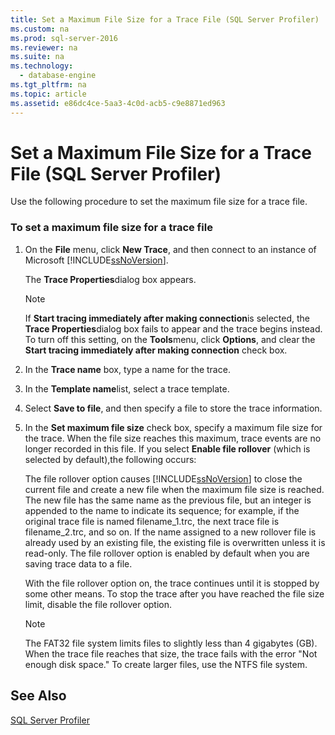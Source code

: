 ```yaml
---
title: Set a Maximum File Size for a Trace File (SQL Server Profiler)
ms.custom: na
ms.prod: sql-server-2016
ms.reviewer: na
ms.suite: na
ms.technology: 
  - database-engine
ms.tgt_pltfrm: na
ms.topic: article
ms.assetid: e86dc4ce-5aa3-4c0d-acb5-c9e8871ed963
---
```

# Set a Maximum File Size for a Trace File (SQL Server Profiler)
  Use the following procedure to set the maximum file size for a trace file.  
  
### To set a maximum file size for a trace file  
  
1.  On the **File** menu, click **New Trace**, and then connect to an instance of Microsoft [!INCLUDE[ssNoVersion](../../Token/Other/ssNoVersion_md.md)].  
  
     The **Trace Properties**dialog box appears.  
  
    > [!NOTE]  
    >  If **Start tracing immediately after making connection**is selected, the **Trace Properties**dialog box fails to appear and the trace begins instead. To turn off this setting, on the **Tools**menu, click **Options**, and clear the **Start tracing immediately after making connection** check box.  
  
2.  In the **Trace name** box, type a name for the trace.  
  
3.  In the **Template name**list, select a trace template.  
  
4.  Select **Save to file**, and then specify a file to store the trace information.  
  
5.  In the **Set maximum file size** check box, specify a maximum file size for the trace. When the file size reaches this maximum, trace events are no longer recorded in this file. If you select **Enable file rollover** \(which is selected by default\),the following occurs:  
  
     The file rollover option causes [!INCLUDE[ssNoVersion](../../Token/Other/ssNoVersion_md.md)] to close the current file and create a new file when the maximum file size is reached. The new file has the same name as the previous file, but an integer is appended to the name to indicate its sequence; for example, if the original trace file is named filename\_1.trc, the next trace file is filename\_2.trc, and so on. If the name assigned to a new rollover file is already used by an existing file, the existing file is overwritten unless it is read\-only. The file rollover option is enabled by default when you are saving trace data to a file.  
  
     With the file rollover option on, the trace continues until it is stopped by some other means. To stop the trace after you have reached the file size limit, disable the file rollover option.  
  
    > [!NOTE]  
    >  The FAT32 file system limits files to slightly less than 4 gigabytes \(GB\). When the trace file reaches that size, the trace fails with the error "Not enough disk space." To create larger files, use the NTFS file system.  
  
## See Also  
 [SQL Server Profiler](../../Topics/TopicNameNotContainA/SQL-Server-Profiler.md)  
  
  